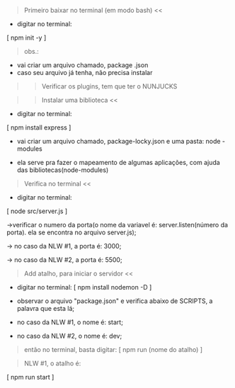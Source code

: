 > Primeiro baixar no terminal (em modo bash) <<

* digitar no terminal:

[ npm init -y ]

> obs.: 
- vai criar um arquivo chamado, package .json
- caso seu arquivo já tenha, não precisa instalar

>> Verificar os plugins, tem que ter o NUNJUCKS 

>> Instalar uma biblioteca <<

* digitar no terminal:

[ npm install express ]

* vai criar um arquivo chamado, package-locky.json e uma pasta: node - modules
- ela serve pra fazer o mapeamento de algumas aplicações, com ajuda das bibliotecas(node-modules)


> Verifica no terminal <<

* digitar no terminal:

[ node src/server.js ]

->verificar o numero da porta(o nome da variavel é: server.listen(número da porta). ela se encontra no arquivo server.js);

-> no caso da NLW #1, a porta é: 3000;

-> no caso da NLW #2, a porta é: 5500;

> Add atalho, para iniciar o servidor <<

* digitar no terminal:
[ npm install nodemon -D ]

- observar o arquivo "package.json" e verifica abaixo de SCRIPTS, a palavra que esta lá;

- no caso da NLW #1, o nome é: start;

- no caso da NLW #2, o nome é: dev;


> então no terminal, basta digitar:
[ npm run (nome do atalho) ]

> NLW #1, o atalho é: 

[ npm run start ]


